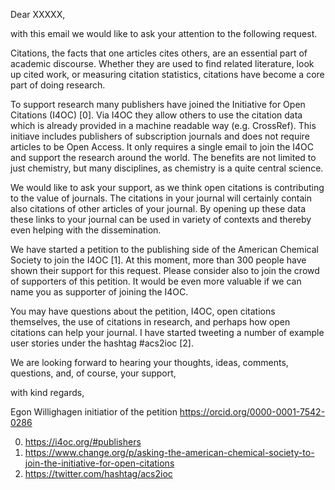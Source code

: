 
Dear XXXXX,

with this email we would like to ask your attention to the following request.

Citations, the facts that one articles cites others, are an essential part of
academic discourse. Whether they are used to find related literature, look up
cited work, or measuring citation statistics, citations have become a core part
of doing research.

To support research many publishers have joined the Initiative for Open
Citations (I4OC) [0]. Via I4OC they allow others to use the citation data which is
already provided in a machine readable way (e.g. CrossRef). This initiave includes publishers
of subscription journals and does not require articles to be Open Access. It only
requires a single email to join the I4OC and support the research around the
world. The benefits are not limited to just chemistry, but many disciplines, as
chemistry is a quite central science.

We would like to ask your support, as we think open citations is contributing
to the value of journals. The citations in your journal will certainly contain
also citations of other articles of your journal. By opening up these data
these links to your journal can be used in variety of contexts and thereby
even helping with the dissemination.

We have started a petition to the publishing side of the American Chemical
Society to join the I4OC [1]. At this moment, more than 300 people have shown
their support for this request. Please consider also to join the crowd of
supporters of this petition. It would be even more
valuable if we can name you as supporter of joining the I4OC.

You may have questions about the petition, I4OC, open citations
themselves, the use of citations in research, and perhaps how open citations
can help your journal. I have started tweeting a number of example user stories
under the hashtag #acs2ioc [2].

We are looking forward to hearing your thoughts, ideas, comments, questions,
and, of course, your support,

with kind regards,

Egon Willighagen
initiatior of the petition
https://orcid.org/0000-0001-7542-0286

0. https://i4oc.org/#publishers
1. https://www.change.org/p/asking-the-american-chemical-society-to-join-the-initiative-for-open-citations
2. https://twitter.com/hashtag/acs2ioc
